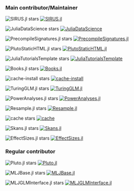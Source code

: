 ### Main contributor/Maintainer

![SIRUS.jl stars](https://shields.io/github/stars/rikhuijzer/SIRUS.jl)
    [![SIRUS.jl](https://img.shields.io/badge/SIRUS.jl-Julia-blueviolet.svg)](https://github.com/rikhuijzer/SIRUS.jl)

![JuliaDataScience stars](https://shields.io/github/stars/JuliaDataScience/JuliaDataScience)
    [![JuliaDataScience](https://img.shields.io/badge/JuliaDataScience-Julia-blueviolet.svg)](https://github.com/JuliaDataScience/JuliaDataScience)

![PrecompileSignatures.jl stars](https://shields.io/github/stars/rikhuijzer/PrecompileSignatures.jl)
    [![PrecompileSignatures.jl](https://img.shields.io/badge/PrecompileSignatures.jl-Julia-blueviolet.svg)](https://github.com/rikhuijzer/PrecompileSignatures.jl)

![PlutoStaticHTML.jl stars](https://shields.io/github/stars/rikhuijzer/PlutoStaticHTML.jl)
    [![PlutoStaticHTML.jl](https://img.shields.io/badge/PlutoStaticHTML.jl-Julia-blueviolet.svg)](https://github.com/rikhuijzer/PlutoStaticHTML.jl)

![JuliaTutorialsTemplate stars](https://shields.io/github/stars/rikhuijzer/JuliaTutorialsTemplate)
    [![JuliaTutorialsTemplate](https://img.shields.io/badge/JuliaTutorialsTemplate-Julia-blueviolet.svg)](https://github.com/rikhuijzer/JuliaTutorialsTemplate)

![Books.jl stars](https://shields.io/github/stars/JuliaBooks/Books.jl)
    [![Books.jl](https://img.shields.io/badge/Books.jl-Julia-blueviolet.svg)](https://github.com/JuliaBooks/Books.jl)

![cache-install stars](https://shields.io/github/stars/rikhuijzer/cache-install)
    [![cache-install](https://img.shields.io/badge/cache_install-Nix-blue.svg)](https://github.com/rikhuijzer/cache-install)

![TuringGLM.jl stars](https://shields.io/github/stars/TuringLang/TuringGLM.jl)
    [![TuringGLM.jl](https://img.shields.io/badge/TuringGLM.jl-Julia-blueviolet.svg)](https://github.com/TuringLang/TuringGLM.jl)

![PowerAnalyses.jl stars](https://shields.io/github/stars/rikhuijzer/PowerAnalyses.jl)
    [![PowerAnalyses.jl](https://img.shields.io/badge/PowerAnalyses.jl-Julia-blueviolet.svg)](https://github.com/rikhuijzer/PowerAnalyses.jl)

![Resample.jl stars](https://shields.io/github/stars/rikhuijzer/Resample.jl)
    [![Resample.jl](https://img.shields.io/badge/Resample.jl-Julia-blueviolet.svg)](https://github.com/rikhuijzer/Resample.jl)

![cache stars](https://shields.io/github/stars/julia-actions/cache)
    [![cache](https://img.shields.io/badge/cache-Julia-blueviolet.svg)](https://github.com/julia-actions/cache)

![Skans.jl stars](https://shields.io/github/stars/rikhuijzer/Skans.jl)
    [![Skans.jl](https://img.shields.io/badge/Skans.jl-Julia-blueviolet.svg)](https://github.com/rikhuijzer/Skans.jl)

![EffectSizes.jl stars](https://shields.io/github/stars/harryscholes/EffectSizes.jl)
    [![EffectSizes.jl](https://img.shields.io/badge/EffectSizes.jl-Julia-blueviolet.svg)](https://github.com/harryscholes/EffectSizes.jl)


### Regular contributor

![Pluto.jl stars](https://shields.io/github/stars/fonsp/Pluto.jl)
    [![Pluto.jl](https://img.shields.io/badge/Pluto.jl-Julia-blueviolet.svg)](https://github.com/fonsp/Pluto.jl)

![MLJBase.jl stars](https://shields.io/github/stars/JuliaAI/MLJBase.jl)
    [![MLJBase.jl](https://img.shields.io/badge/MLJBase.jl-Julia-blueviolet.svg)](https://github.com/JuliaAI/MLJBase.jl)

![MLJGLMInterface.jl stars](https://shields.io/github/stars/JuliaAI/MLJGLMInterface.jl)
    [![MLJGLMInterface.jl](https://img.shields.io/badge/MLJGLMInterface.jl-Julia-blueviolet.svg)](https://github.com/JuliaAI/MLJGLMInterface.jl)

